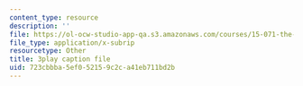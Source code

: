 ```yaml
---
content_type: resource
description: ''
file: https://ol-ocw-studio-app-qa.s3.amazonaws.com/courses/15-071-the-analytics-edge-spring-2017/723cbbba5ef052159c2ca41eb711bd2b_suHTm7R7kfQ.vtt
file_type: application/x-subrip
resourcetype: Other
title: 3play caption file
uid: 723cbbba-5ef0-5215-9c2c-a41eb711bd2b
---
```

